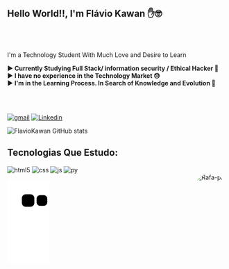 ## Hello World!!, I'm Flávio Kawan ✋🤓
   <br><br>
   
I'm a Technology Student With Much Love and Desire to Learn
 
 <b>
 ► Currently Studying Full Stack/ information security / Ethical Hacker 🧠
 <br>
 ► I have no experience in the Technology Market 😓
 <br>
 ► I'm in the Learning Process. In Search of Knowledge and Evolution 💪
 </b>
 
 
   
   
<br><br>

[![gmail](https://img.shields.io/badge/Gmail-D14836?style=for-the-badge&logo=gmail&logoColor=white
)](https://mail.google.com/mail/u/flaviomilgrau1@gmail.com)
[![Linkedin](https://img.shields.io/badge/LinkedIn-0077B5?style=for-the-badge&logo=linkedin&logoColor=white)
](https://www.linkedin.com/in/fl%C3%A1vio-kawan-6013a119b/)


![FlavioKawan GitHub stats](https://github-readme-stats.vercel.app/api?username=FlavioKawan&show_icons=true&theme=dark)


## Tecnologias Que Estudo:

<div style="display: inline_block">
  <img align="center" alt="html5" src="https://img.shields.io/badge/HTML5-E34F26?style=for-the-badge&logo=html5&logoColor=white" />
  <img align="center" alt="css" src="https://img.shields.io/badge/CSS3-1572B6?style=for-the-badge&logo=css3&logoColor=white" />
  <img align="center" alt="js" src="https://img.shields.io/badge/JavaScript-F7DF1E?style=for-the-badge&logo=javascript&logoColor=black" />
  <img align="center" alt="py" src="https://img.shields.io/badge/Python-14354C?style=for-the-badge&logo=python&logoColor=white" />  
   <br>
<img align="right" alt="Rafa-pic" height="150" style="border-radius:50px;" src="https://tenor.com/view/mordecai-swagging-elector-dance-gif-14403414.gif">
</div>
   
   ![Snake animation](https://github.com/rafaballerini/rafaballerini/blob/output/github-contribution-grid-snake.svg)

   
   
   

  
